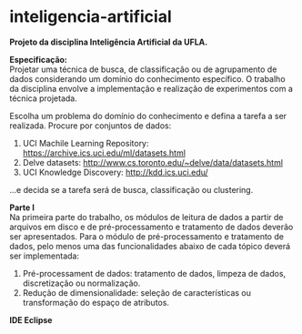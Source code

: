 # inteligencia-artificial
<b> Projeto da disciplina Inteligência Artificial da UFLA.</b></br>

<b>Especificação: </b> </br>
Projetar uma técnica de busca, de classificação ou de agrupamento de dados considerando
um domínio do conhecimento específico. O trabalho da disciplina envolve a implementação
e realização de experimentos com a técnica projetada.

Escolha um problema do domínio do conhecimento e defina a tarefa a ser realizada. Procure
por conjuntos de dados:

1. UCI Machile Learning Repository: https://archive.ics.uci.edu/ml/datasets.html
2. Delve datasets: http://www.cs.toronto.edu/~delve/data/datasets.html
3. UCI Knowledge Discovery: http://kdd.ics.uci.edu/

...e decida se a tarefa será de busca, classificação ou clustering.

<b>Parte I </b> </br>
Na primeira parte do trabalho, os módulos de leitura de dados a partir de arquivos em
disco  e de pré-processamento e tratamento de dados deverão ser apresentados.
Para o módulo de pré-processamento e tratamento de dados, pelo menos uma das funcionalidades
abaixo de cada tópico deverá ser implementada:

1. Pré-processament de dados: tratamento de dados, limpeza de dados, discretização ou normalização.
2. Redução de dimensionalidade: seleção de características ou transformação do espaço de atributos.


<b> IDE Eclipse </b>
